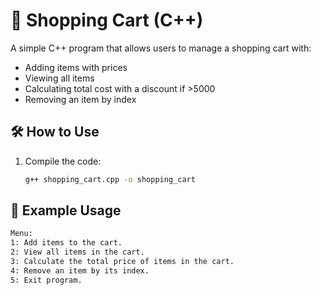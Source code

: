 # 🛒 Shopping Cart (C++)
A simple C++ program that allows users to manage a shopping cart with:
- Adding items with prices
- Viewing all items
- Calculating total cost with a discount if >5000
- Removing an item by index

## 🛠️ How to Use
1. Compile the code:  
   ```sh
   g++ shopping_cart.cpp -o shopping_cart

## 📌 Example Usage
```sh
Menu:
1: Add items to the cart.
2: View all items in the cart.
3: Calculate the total price of items in the cart.
4: Remove an item by its index.
5: Exit program.
